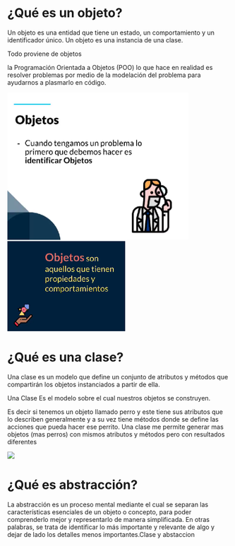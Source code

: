 # ¿Qué es un objeto?

Un objeto es una entidad que tiene un estado, un comportamiento y un identificador único. Un objeto es una instancia de una clase.

Todo proviene de objetos

la Programación Orientada a Objetos (POO) lo que hace en realidad es resolver problemas por medio de la modelación del problema para ayudarnos a plasmarlo en código.

<img src="./img/objeto.png">

<img src="./img/que%20es%20objeto%20.png">

# ¿Qué es una clase?

Una clase es un modelo que define un conjunto de atributos y métodos que compartirán los objetos instanciados a partir de ella.

Una Clase Es el modelo sobre el cual nuestros objetos se construyen.

Es decir si tenemos un objeto llamado perro y este tiene sus atributos que lo describen generalmente y a su vez tiene métodos donde se define las acciones que pueda hacer ese perrito. Una clase me permite generar mas objetos (mas perros) con mismos atributos y métodos pero con resultados diferentes

<img src="./img/clase.png">

# ¿Qué es abstracción?

La abstracción es un proceso mental mediante el cual se separan las características esenciales de un objeto o concepto, para poder comprenderlo mejor y representarlo de manera simplificada. En otras palabras, se trata de identificar lo más importante y relevante de algo y dejar de lado los detalles menos importantes.Clase y abstaccion


